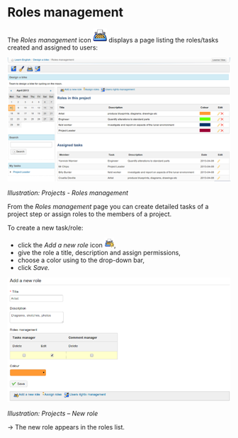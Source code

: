# Roles management

The _Roles management_ icon ![](../../.gitbook/assets/graphics311.png) displays a page listing the roles/tasks created and assigned to users:

![](../../.gitbook/assets/graphics322.png)

_Illustration: Projects - Roles management_

From the _Roles management_ page you can create detailed tasks of a project step or assign roles to the members of a project.

To create a new task/role:

* click the _Add a new role_ icon ![](../../.gitbook/assets/graphics313.gif),
* give the role a title, description and assign permissions,
* choose a color using to the drop-down bar,
* click _Save._

![](../../.gitbook/assets/graphics316.png)

_Illustration: Projects – New role_

→ The new role appears in the roles list.

